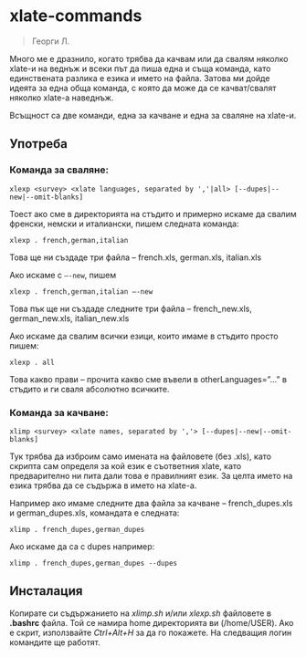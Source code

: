 # xlate-commands
> Георги Л.

Много ме е дразнило, когато трябва да качвам или да свалям няколко xlate-и на веднъж и всеки път да пиша една и съща команда, като единствената разлика е езика и името на файла.
Затова ми дойде идеята за една обща команда, с която да може да се качват/свалят няколко xlate-а наведнъж.

Всъщност са две команди, една за качване и една за сваляне на xlate-и.

## Употреба
### Команда за сваляне:

    xlexp <survey> <xlate languages, separated by ','|all> [--dupes|--new|--omit-blanks]

Тоест ако сме в директорията на стъдито и примерно искаме да свалим френски, немски и италиански, пишем следната команда:

    xlexp . french,german,italian

Това ще ни създаде три файла – french.xls, german.xls, italian.xls

Ако искаме с `–-new`, пишем

    xlexp . french,german,italian –-new

Това пък ще ни създаде следните три файла – french_new.xls, german_new.xls, italian_new.xls

Ако искаме да свалим всички езици, които имаме в стъдито просто пишем:

    xlexp . all

Това какво прави – прочита какво сме въвели в otherLanguages=”…” в стъдито и ги сваля абсолютно всичките.

### Команда за качване:

    xlimp <survey> <xlate names, separated by ','> [--dupes|--new|--omit-blanks]

Тук трябва да изброим само имената на файловете (без .xls), като скрипта сам определя за кой език е съответния xlate, като предварително ни пита дали това е правилният език. За целта името на езика трябва да се съдържа в името на xlate-а.

Например ако имаме следните два файла за качване – french_dupes.xls и german_dupes.xls, командата е следната:

    xlimp . french_dupes,german_dupes

Ако искаме да са с dupes например:

    xlimp . french_dupes,german_dupes --dupes

## Инсталация

Копирате си съдържанието на *xlimp.sh* и/или *xlexp.sh* файловете в **.bashrc** файла.
Той се намира home директорията ви (/home/USER). Ако е скрит, използвайте *Ctrl+Alt+H* за да го покажете.
На следващия логин командите ще работят.
